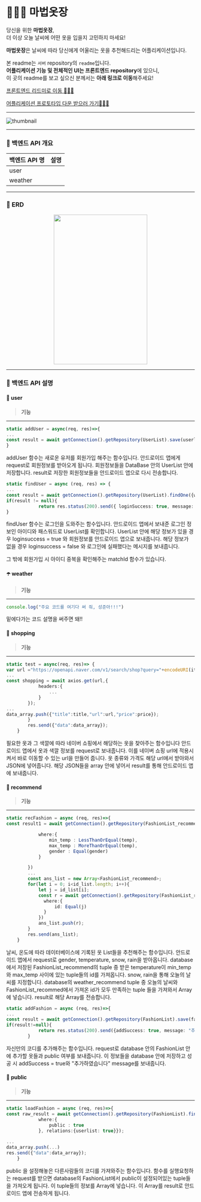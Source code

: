 # 🧙🏻‍♀️ 마법옷장
당신을 위한 **마법옷장**,    
더 이상 오늘 날씨에 어떤 옷을 입을지 고민하지 마세요!   

**마법옷장**은 날씨에 따라 당신에게 어울리는 옷을 추천해드리는 어플리케이션입니다.

본 readme는 `서버` repository의 `readme`입니다.     
**어플리케이션 기능 및 전체적인 UI는 프론트엔드 repository**에 있으니,     
이 곳의 readme를 보고 싶으신 분께서는 **아래 링크로 이동**해주세요!

[프론트엔드 리드미로 이동 🚶🏻‍♂️]()

[어플리케이션 프로토타입 다운 받으러 가기🚶🏻‍♀️](https://drive.google.com/file/d/1aBmzPkRekIs_3M5biMXd-knHz4tfLSt7/view?usp=sharing)

---

![thumbnail](https://user-images.githubusercontent.com/60427387/178412572-217cf3c2-c2f1-4945-b314-6c6a498654f2.png)

---

### 📍 백엔드 API 개요

|백엔드 API 명|설명|
|---|---|
|user||
|weather||



---

### 📍 ERD
<p align = "center" style = "color:gray">
<img src = "https://user-images.githubusercontent.com/102964058/178426293-4295bae8-81fe-4c14-bfa2-3dec6b19bb04.png" width = "250" height = "400" />
</p>


---






### 📍 백엔드 API 설명


#### 👤 user

> **기능** 

---

```typescript
static addUser = async(req, res)=>{
...
const result = await getConnection().getRepository(UserList).save(userlist);
}
```

addUser 함수는 새로운 유저를 회원가입 해주는 함수입니다. 
안드로이드 앱에게 request로 회원정보를 받아오게 됩니다.
회원정보들을 DataBase 안의 UserList 안에 저장합니다.
result로 저장한 회원정보들을 안드로이드 앱으로 다시 전송합니다.

```typescript
static findUser = async (req, res) => {
...
const result = await getConnection().getRepository(UserList).findOne({where:{id, password}});
if(result != null){
            return res.status(200).send({ loginSuccess: true, message: result, nickname:result.nickname, gender:result.gender, id:result.id});
}
```

findUser 함수는 로그인을 도와주는 함수입니다.
안드로이드 앱에서 보내준 로그인 정보인 아이디와 패스워드로 UserList를 확인합니다.
UserList 안에 해당 정보가 있을 경우 loginsuccess = true 와 회원정보를 안드로이드 앱으로 보내줍니다. 
해당 정보가 없을 경우 loginsuccess = false 와 로그인에 실패했다는 메시지를 보내줍니다.

그 밖에 회원가입 시 아이디 중복을 확인해주는 matchId 함수가 있습니다.

#### ☂️ weather

> **기능** 

---
```typescript
console.log("주요 코드를 여기다 써 줘, 성준아!!!")
```

밑에다가는 코드 설명을 써주면 돼!!      




#### 🛒 shopping

> **기능** 

---
```typescript
static test = async(req, res)=> {
var url ="https://openapi.naver.com/v1/search/shop?query="+encodeURI(item);
...
const shopping = await axios.get(url,{
            headers:{
                ...
            }
        });
...
data_array.push({"title":title,"url":url,"price":price});
        }
        res.send({"data":data_array});
    }
```

필요한 옷과 그 색깔에 따라 네이버 쇼핑에서 해당하는 옷을 찾아주는 함수입니다
안드로이드 앱에서 옷과 색깔 정보를 request로 보내줍니다.
이를 네이버 쇼핑 url에 적용시켜서 바로 이동할 수 있는 url을 만들어 줍니다.
옷 종류와 가격도 해당 url에서 받아와서 JSON에 넣어줍니다.
해당 JSON들을 array 안에 넣어서 result를 통해 안드로이드 앱에 보내줍니다.


#### 🌟 recommend

> **기능** 

---

```typescript
static recFashion = async (req, res)=>{
const result1 = await getConnection().getRepository(FashionList_recommend).find({

            where:{
                min_temp : LessThanOrEqual(temp),
                max_temp : MoreThanOrEqual(temp),
                gender : Equal(gender)
            }

        })
        ...
        const ans_list = new Array<FashionList_recommend>;
        for(let i = 0; i<id_list.length; i++){
            let j = id_list[i];
            const r = await getConnection().getRepository(FashionList_recommend).findOne({
              where:{
                  id: Equal(j)
              }
            })
            ans_list.push(r);
        }
        res.send(ans_list);
    }

```
날씨, 온도에 따라 데이터베이스에 기록된 옷 List들을 추천해주는 함수입니다.
안드로이드 앱에서 request로 gender, temperature, snow, rain을 받아옵니다.
database에서 저장된 FashionList_recommend의 tuple 중 받은 temperature이 min_temp와 max_temp 사이에 있는 tuple들의 id를 가져옵니다.
snow, rain을 통해 오늘의 날씨를 지정합니다.
database의 weather_recommend tuple 중 오늘의 날씨와 FashionList_recommed에서 가져온 id가 모두 만족하는 tuple 들을 가져와서 Array에 넣습니다.
result로 해당 Array를 전송합니다.

```typescript
static addFashion = async (req, res)=>{
...
const result = await getConnection().getRepository(FashionList).save(fashionlist);
if(result!=null){
            return res.status(200).send({addSuccess: true, message: "추가하였습니다."});
        }
```
자신만의 코디를 추가해주는 함수입니다.
request로 database 안의 FashionList 안에 추가할 옷들과 public 여부를 보내줍니다.
이 정보들을 database 안에 저장하고 성공 시 addSuccess = true와 "추가하였습니다" message를 보내줍니다.

#### 🌱 public

> **기능** 

---
```typescript
static loadFashion = async (req, res)=>{
const raw_result = await getConnection().getRepository(FashionList).find({
            where:{
                public : true
            }, relations:{userlist: true}});
            
...
data_array.push(...)
res.send({"data":data_array});
    }
```
public 을 설정해놓은 다른사람들의 코디를 가져와주는 함수입니다.
함수를 실행요청하는 request를 받으면 database의 FashionList에서 public이 설정되어있는 tuple들을 가져오게 됩니다.
이 tuple들의 정보를 Array에 넣습니다.
이 Array를 result로 안드로이드 앱에 전송하게 됩니다.



